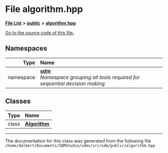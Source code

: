 
<NavBar active_item_id="2"/>

# File algorithm.hpp


[**File List**](files.md) **>** [**public**](dir_33715f1cc09e852083918bf432e54d5e.md) **>** [**algorithm.hpp**](algorithm_8hpp.md)

[Go to the source code of this file.](algorithm_8hpp_source.md)












## Namespaces

| Type | Name |
| ---: | :--- |
| namespace | [**sdm**](namespacesdm.md) <br>_Namespace grouping all tools required for sequential decision making._  |

## Classes

| Type | Name |
| ---: | :--- |
| class | [**Algorithm**](classsdm_1_1Algorithm.md) <br> |














------------------------------
The documentation for this class was generated from the following file `/home/dalbert/Documents/SDMStudio/sdms/src/sdm/public/algorithm.hpp`